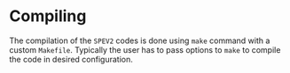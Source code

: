 # Compiling

The compilation of the `SPEV2` codes is done using `make` command with a custom `Makefile`. Typically the user has to pass options to `make` to compile the code in desired configuration.
